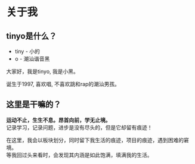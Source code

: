 # 关于我

## tinyo是什么？

- tiny - 小的
- o - 潮汕谐音黑

大家好，我是tinyo, 我是小黑。

诞生于1997, 喜欢唱, 不喜欢跳和rap的潮汕男孩。

## 这里是干嘛的？

**运动不止，生生不息。昂首向前，学无止境。**<br>
记录学习，记录问题，进步是没有尽头的，但是它却留有痕迹！

在这里，我会以板块划分，同时留下我生活的痕迹，项目的痕迹，遇到困难的窘境。<br>
等我回过头来看时，会发现其内涵是如此饱满，填满我的生活。


